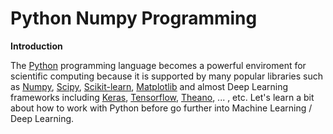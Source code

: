 # Python Numpy Programming

**Introduction**


The [Python](https://www.python.org/) programming language becomes a powerful enviroment for scientific computing because it is supported by many popular libraries such as [Numpy](http://www.numpy.org/), [Scipy](https://www.scipy.org/), [Scikit-learn](http://scikit-learn.org/stable/), [Matplotlib](https://matplotlib.org/) and almost Deep Learning frameworks including [Keras](https://keras.io/), [Tensorflow](https://www.tensorflow.org/), [Theano](http://deeplearning.net/software/theano/), ... , etc. Let's learn a bit about how to work with Python before go further into Machine Learning / Deep Learning. 

